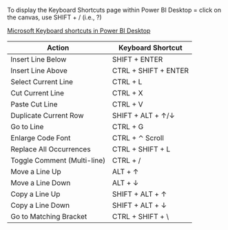 To display the Keyboard Shortcuts page within Power BI Desktop = click on the canvas, use SHIFT + / (i.e., ?)

[Microsoft Keyboard shortcuts in Power BI Desktop](https://learn.microsoft.com/en-us/power-bi/create-reports/desktop-accessibility-keyboard-shortcuts)


Action|Keyboard Shortcut
------|---------------|
Insert Line Below           | SHIFT + ENTER
Insert Line Above           | CTRL + SHIFT + ENTER
Select Current Line         | CTRL + L
Cut Current Line            | CTRL + X
Paste Cut Line              | CTRL + V
Duplicate Current Row       | SHIFT + ALT + ↑/↓
Go to Line                  | CTRL + G
Enlarge Code Font           | CTRL + ⌃ Scroll
Replace All Occurrences     | CTRL + SHIFT + L
Toggle Comment (Multi-line) | CTRL + /
Move a Line Up              | ALT + ↑
Move a Line Down            | ALT + ↓
Copy a Line Up              | SHIFT + ALT + ↑
Copy a Line Down            | SHIFT + ALT + ↓
Go to Matching Bracket      | CTRL + SHIFT + \
